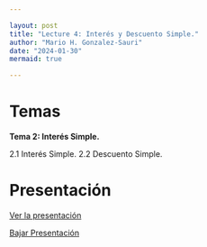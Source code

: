 ```yaml
---

layout: post
title: "Lecture 4: Interés y Descuento Simple."
author: "Mario H. Gonzalez-Sauri"
date: "2024-01-30"
mermaid: true

---
```


<!--  FORMAT: https://github.com/adam-p/markdown-here/wiki/Markdown-Cheatsheet -->

# Temas


**Tema 2: Interés Simple.**

2.1 Interés Simple.
2.2 Descuento Simple.

# Presentación


[Ver la presentación](https://raw.githack.com/Wario84/FIN1403_MAT_FINANCE/master/_posts/lectures/FIN1403_04.html)


<a href="https://github.com/Wario84/FIN1403_MAT_FINANCE/blob/master/_posts/lectures/FIN1403_04.html" download>
  Bajar Presentación
</a>
